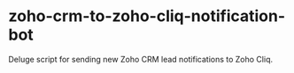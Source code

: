 # zoho-crm-to-zoho-cliq-notification-bot
Deluge script for sending new Zoho CRM lead notifications to Zoho Cliq.
